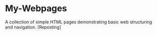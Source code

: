# My-Webpages
A collection of simple HTML pages demonstrating basic web structuring and navigation. [Reposting]
